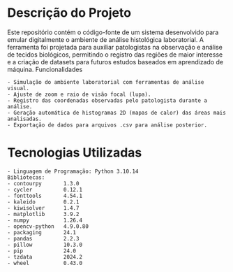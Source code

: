 # Descrição do Projeto

Este repositório contém o código-fonte de um sistema desenvolvido para emular digitalmente o ambiente de análise histológica laboratorial. A ferramenta foi projetada para auxiliar patologistas na observação e análise de tecidos biológicos, permitindo o registro das regiões de maior interesse e a criação de datasets para futuros estudos baseados em aprendizado de máquina.
Funcionalidades

    - Simulação do ambiente laboratorial com ferramentas de análise visual.
    - Ajuste de zoom e raio de visão focal (lupa).
    - Registro das coordenadas observadas pelo patologista durante a análise.
    - Geração automática de histogramas 2D (mapas de calor) das áreas mais analisadas.
    - Exportação de dados para arquivos .csv para análise posterior.

# Tecnologias Utilizadas

    - Linguagem de Programação: Python 3.10.14
    Bibliotecas:
    - contourpy       1.3.0
    - cycler          0.12.1
    - fonttools       4.54.1
    - kaleido         0.2.1
    - kiwisolver      1.4.7
    - matplotlib      3.9.2
    - numpy           1.26.4
    - opencv-python   4.9.0.80
    - packaging       24.1
    - pandas          2.2.3
    - pillow          10.3.0
    - pip             24.0
    - tzdata          2024.2
    - wheel           0.43.0
